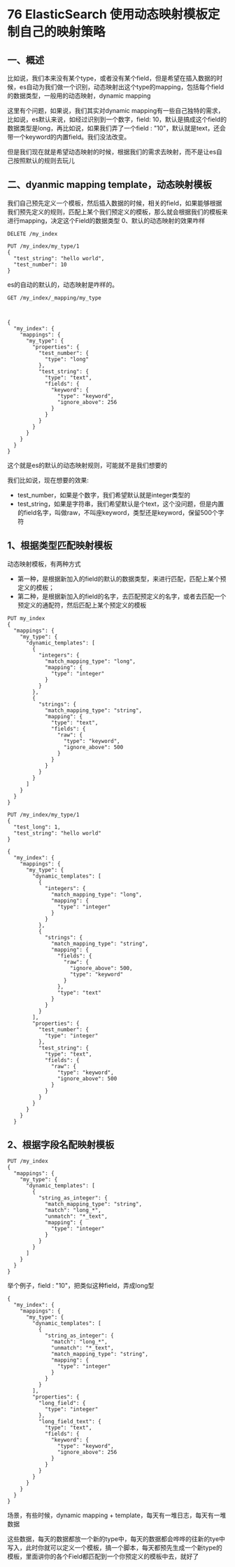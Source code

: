 # 76 ElasticSearch 使用动态映射模板定制自己的映射策略

## 一、概述

比如说，我们本来没有某个type，或者没有某个field，但是希望在插入数据的时候，es自动为我们做一个识别，动态映射出这个type的mapping，包括每个field的数据类型，一般用的动态映射，dynamic mapping

这里有个问题，如果说，我们其实对dynamic mapping有一些自己独特的需求，比如说，es默认来说，如经过识别到一个数字，field: 10，默认是搞成这个field的数据类型是long，再比如说，如果我们弄了一个field : "10"，默认就是text，还会带一个keyword的内置field。我们没法改变。

但是我们现在就是希望动态映射的时候，根据我们的需求去映射，而不是让es自己按照默认的规则去玩儿

## 二、dyanmic mapping template，动态映射模板

我们自己预先定义一个模板，然后插入数据的时候，相关的field，如果能够根据我们预先定义的规则，匹配上某个我们预定义的模板，那么就会根据我们的模板来进行mapping，决定这个Field的数据类型 0、默认的动态映射的效果咋样

```
DELETE /my_index
```

```
PUT /my_index/my_type/1
{
  "test_string": "hello world",
  "test_number": 10
}
```

es的自动的默认的，动态映射是咋样的。

```
GET /my_index/_mapping/my_type
```

```


{
  "my_index": {
    "mappings": {
      "my_type": {
        "properties": {
          "test_number": {
            "type": "long"
          },
          "test_string": {
            "type": "text",
            "fields": {
              "keyword": {
                "type": "keyword",
                "ignore_above": 256
              }
            }
          }
        }
      }
    }
  }
}
```

这个就是es的默认的动态映射规则，可能就不是我们想要的

我们比如说，现在想要的效果:

* test_number，如果是个数字，我们希望默认就是integer类型的
* test_string，如果是字符串，我们希望默认是个text，这个没问题，但是内置的field名字，叫做raw，不叫座keyword，类型还是keyword，保留500个字符

## 1、根据类型匹配映射模板

动态映射模板，有两种方式

* 第一种，是根据新加入的field的默认的数据类型，来进行匹配，匹配上某个预定义的模板；
* 第二种，是根据新加入的field的名字，去匹配预定义的名字，或者去匹配一个预定义的通配符，然后匹配上某个预定义的模板

```
PUT my_index
{
  "mappings": {
    "my_type": {
      "dynamic_templates": [
        {
          "integers": {
            "match_mapping_type": "long",
            "mapping": {
              "type": "integer"
            }
          }
        },
        {
          "strings": {
            "match_mapping_type": "string",
            "mapping": {
              "type": "text",
              "fields": {
                "raw": {
                  "type": "keyword",
                  "ignore_above": 500
                }
              }
            }
          }
        }
      ]
    }
  }
}
```

```
PUT /my_index/my_type/1
{
  "test_long": 1,
  "test_string": "hello world"
}
```

```
{
  "my_index": {
    "mappings": {
      "my_type": {
        "dynamic_templates": [
          {
            "integers": {
              "match_mapping_type": "long",
              "mapping": {
                "type": "integer"
              }
            }
          },
          {
            "strings": {
              "match_mapping_type": "string",
              "mapping": {
                "fields": {
                  "raw": {
                    "ignore_above": 500,
                    "type": "keyword"
                  }
                },
                "type": "text"
              }
            }
          }
        ],
        "properties": {
          "test_number": {
            "type": "integer"
          },
          "test_string": {
            "type": "text",
            "fields": {
              "raw": {
                "type": "keyword",
                "ignore_above": 500
              }
            }
          }
        }
      }
    }
  }
```

## 2、根据字段名配映射模板

```
PUT /my_index 
{
  "mappings": {
    "my_type": {
      "dynamic_templates": [
        {
          "string_as_integer": {
            "match_mapping_type": "string",
            "match": "long_*",
            "unmatch": "*_text",
            "mapping": {
              "type": "integer"
            }
          }
        }
      ]
    }
  }
}
```

举个例子，field : "10"，把类似这种field，弄成long型

```
{
  "my_index": {
    "mappings": {
      "my_type": {
        "dynamic_templates": [
          {
            "string_as_integer": {
              "match": "long_*",
              "unmatch": "*_text",
              "match_mapping_type": "string",
              "mapping": {
                "type": "integer"
              }
            }
          }
        ],
        "properties": {
          "long_field": {
            "type": "integer"
          },
          "long_field_text": {
            "type": "text",
            "fields": {
              "keyword": {
                "type": "keyword",
                "ignore_above": 256
              }
            }
          }
        }
      }
    }
  }
}
```

场景，有些时候，dynamic mapping + template，每天有一堆日志，每天有一堆数据

这些数据，每天的数据都放一个新的type中，每天的数据都会哗哗的往新的tye中写入，此时你就可以定义一个模板，搞一个脚本，每天都预先生成一个新type的模板，里面讲你的各个Field都匹配到一个你预定义的模板中去，就好了
